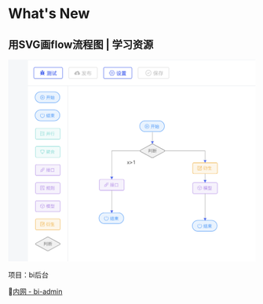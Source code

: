 # What's New

## 用SVG画flow流程图 | 学习资源

![bi-flow](/image/bi-flow.png)

项目：bi后台

💬[内网 - bi-admin](https://gitlab.bigtree.com/fe/bigdata/bi-admin)